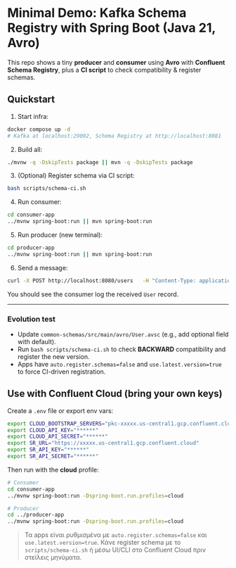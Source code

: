 # Minimal Demo: Kafka Schema Registry with Spring Boot (Java 21, Avro)

This repo shows a tiny **producer** and **consumer** using **Avro** with **Confluent Schema Registry**, plus a **CI script** to check compatibility & register schemas.

## Quickstart

1) Start infra:
```bash
docker compose up -d
# Kafka at localhost:29092, Schema Registry at http://localhost:8081
```

2) Build all:
```bash
./mvnw -q -DskipTests package || mvn -q -DskipTests package
```

3) (Optional) Register schema via CI script:
```bash
bash scripts/schema-ci.sh
```

4) Run consumer:
```bash
cd consumer-app
../mvnw spring-boot:run || mvn spring-boot:run
```

5) Run producer (new terminal):
```bash
cd producer-app
../mvnw spring-boot:run || mvn spring-boot:run
```

6) Send a message:
```bash
curl -X POST http://localhost:8080/users   -H "Content-Type: application/json"   -d '{"id":"u-1","email":"user1@example.com","phone":"2100000000"}'
```

You should see the consumer log the received `User` record.

---

### Evolution test

- Update `common-schemas/src/main/avro/User.avsc` (e.g., add optional field with default).
- Run `bash scripts/schema-ci.sh` to check **BACKWARD** compatibility and register the new version.
- Apps have `auto.register.schemas=false` and `use.latest.version=true` to force CI-driven registration.




## Use with Confluent Cloud (bring your own keys)
Create a `.env` file or export env vars:

```bash
export CLOUD_BOOTSTRAP_SERVERS="pkc-xxxxx.us-central1.gcp.confluent.cloud:9092"
export CLOUD_API_KEY="******"
export CLOUD_API_SECRET="******"
export SR_URL="https://xxxxx.us-central1.gcp.confluent.cloud"
export SR_API_KEY="******"
export SR_API_SECRET="******"
```

Then run with the **cloud** profile:

```bash
# Consumer
cd consumer-app
../mvnw spring-boot:run -Dspring-boot.run.profiles=cloud

# Producer
cd ../producer-app
../mvnw spring-boot:run -Dspring-boot.run.profiles=cloud
```

> Τα apps είναι ρυθμισμένα με `auto.register.schemas=false` και `use.latest.version=true`. Κάνε register schema με το `scripts/schema-ci.sh` ή μέσω UI/CLI στο Confluent Cloud πριν στείλεις μηνύματα.
